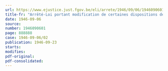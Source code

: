 ```yaml
---
url: https://www.ejustice.just.fgov.be/eli/arrete/1946/09/06/1946090601/justel
title-fr: "Arrêté-Loi portant modification de certaines dispositions de la loi du 10 juin 1937 étendant les allocations familiales aux employeurs et aux travailleurs non salariés"
date: 1946-09-06
source:
number: 1946090601
page: 888888
case: 1946-09-06/02
publication: 1946-09-23
starts:
modifies:
pdf-original:
pdf-consolidated:
---
```


